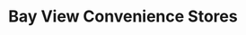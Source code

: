 ---
title: "Bay View Convenience Stores"
url: /cardiff/bay-view-convenience-stores/
shop: Lebensmittel
---